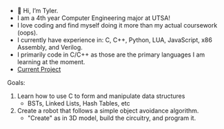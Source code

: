 - 👋 Hi, I’m Tyler.
- I am a 4th year Computer Engineering major at UTSA!
- I love coding and find myself doing it more than my actual coursework (oops). 
- I currently have experience in: C, C++, Python, LUA, JavaScript, x86 Assembly, and Verilog.
- I primarily code in C/C++ as those are the primary languages I am learning at the moment.
- [Current Project](https://github.com/Ty700/CS50)

Goals: 
1. Learn how to use C to form and manipulate data structures
     - BSTs, Linked Lists, Hash Tables, etc
2. Create a robot that follows a simple object avoidance algorithm.
     - "Create" as in 3D model, build the circuitry, and program it.
